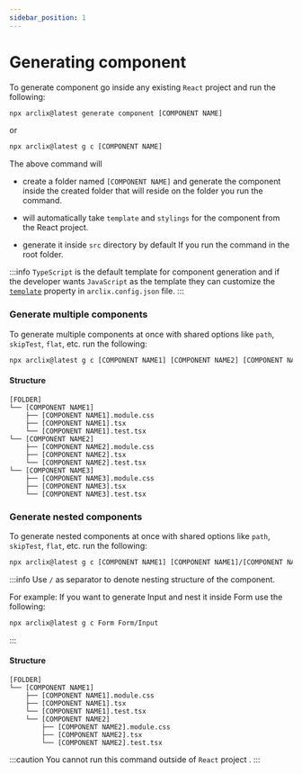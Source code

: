 ```yaml
---
sidebar_position: 1
---
```


# Generating component

To generate component go inside any existing `React` project and run the following:

```bash
npx arclix@latest generate component [COMPONENT NAME]
```

or

```bash
npx arclix@latest g c [COMPONENT NAME]
```

The above command will

-   create a folder named `[COMPONENT NAME]` and generate the component inside the created folder that will reside on the folder you run the command.

-   will automatically take `template` and `stylings` for the component from the React project.

-   generate it inside `src` directory by default If you run the command in the root folder.

:::info
`TypeScript` is the default template for component generation and if the developer wants `JavaScript` as the template they can customize the [`template`](../config.md#configure-template-property) property in `arclix.config.json` file.
:::

### Generate multiple components

To generate multiple components at once with shared options like `path`, `skipTest`, `flat`, etc. run the following:

```bash
npx arclix@latest g c [COMPONENT NAME1] [COMPONENT NAME2] [COMPONENT NAME3]
```

#### Structure

```
[FOLDER]
└── [COMPONENT NAME1]
    ├── [COMPONENT NAME1].module.css
    ├── [COMPONENT NAME1].tsx
    └── [COMPONENT NAME1].test.tsx
└── [COMPONENT NAME2]
    ├── [COMPONENT NAME2].module.css
    ├── [COMPONENT NAME2].tsx
    └── [COMPONENT NAME2].test.tsx
└── [COMPONENT NAME3]
    ├── [COMPONENT NAME3].module.css
    ├── [COMPONENT NAME3].tsx
    └── [COMPONENT NAME3].test.tsx
```

### Generate nested components

To generate nested components at once with shared options like `path`, `skipTest`, `flat`, etc. run the following:

```bash
npx arclix@latest g c [COMPONENT NAME1] [COMPONENT NAME1]/[COMPONENT NAME2]
```

:::info
Use `/` as separator to denote nesting structure of the component.

For example: If you want to generate Input and nest it inside Form use the following:

```bash
npx arclix@latest g c Form Form/Input
```

:::

#### Structure

```
[FOLDER]
└── [COMPONENT NAME1]
    ├── [COMPONENT NAME1].module.css
    ├── [COMPONENT NAME1].tsx
    └── [COMPONENT NAME1].test.tsx
    └── [COMPONENT NAME2]
        ├── [COMPONENT NAME2].module.css
        ├── [COMPONENT NAME2].tsx
        └── [COMPONENT NAME2].test.tsx
```

:::caution
You cannot run this command outside of `React` project .
:::
